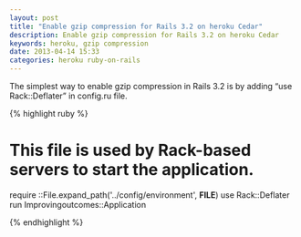 ```yaml
---
layout: post
title: "Enable gzip compression for Rails 3.2 on heroku Cedar"
description: Enable gzip compression for Rails 3.2 on heroku Cedar
keywords: heroku, gzip compression
date: 2013-04-14 15:33
categories: heroku ruby-on-rails
---
```


The simplest way to enable gzip compression in Rails 3.2 is by adding “use Rack::Deflater” in config.ru file.

{% highlight ruby %}

# This file is used by Rack-based servers to start the application.

require ::File.expand_path('../config/environment',  __FILE__)
use Rack::Deflater
run Improvingoutcomes::Application

{% endhighlight %}
